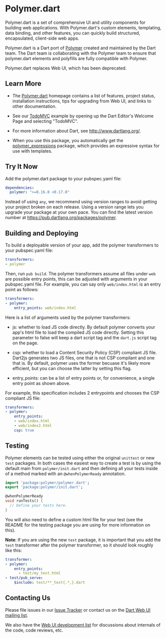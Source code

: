 Polymer.dart
============

Polymer.dart is a set of comprehensive UI and utility components
for building web applications.
With Polymer.dart's custom elements, templating, data binding,
and other features,
you can quickly build structured, encapsulated, client-side web apps.

Polymer.dart is a Dart port of
[Polymer][polymer] created and maintained by the Dart team.
The Dart team is collaborating with the Polymer team to ensure that polymer.dart
elements and polyfills are fully compatible with Polymer.

Polymer.dart replaces Web UI, which has been deprecated.


Learn More
----------

* The [Polymer.dart][home_page] homepage
contains a list of features, project status,
installation instructions, tips for upgrading from Web UI,
and links to other documentation.

* See our [TodoMVC][] example by opening up the Dart Editor's Welcome Page and
selecting "TodoMVC".

* For more information about Dart, see <http://www.dartlang.org/>.

* When you use this package,
you automatically get the
[polymer_expressions][] package,
which provides an expressive syntax for use with templates.


Try It Now
-----------
Add the polymer.dart package to your pubspec.yaml file:

```yaml
dependencies:
  polymer: ">=0.16.0 <0.17.0"
```

Instead of using `any`, we recommend using version ranges to avoid getting your
project broken on each release. Using a version range lets you upgrade your
package at your own pace. You can find the latest version number at
<https://pub.dartlang.org/packages/polymer>.


Building and Deploying
----------------------

To build a deployable version of your app, add the polymer transformers to your
pubspec.yaml file:

```yaml
transformers:
- polymer
```

Then, run `pub build`.  The polymer transformers assume all files under `web`
are possible entry points, this can be adjusted with arguments in your
pubspec.yaml file. For example, you can say only `web/index.html` is an entry
point as follows:

```yaml
transformers:
- polymer:
    entry_points: web/index.html
```

Here is a list of arguments used by the polymer transformers:
* js: whether to load JS code directly. By default polymer converts your app's
  html file to load the compiled JS code directly. Setting this parameter to
  false will keep a dart script tag and the `dart.js` script tag on the page.

* csp: whether to load a Content Security Policy (CSP) compliant JS file.
  Dart2js generates two JS files, one that is not CSP compilant and one that is.
  By default, polymer uses the former becuase it's likely more efficient, but
  you can choose the latter by setting this flag.

* entry_points: can be a list of entry points or, for convenience, a single
  entry point as shown above.

For example, this specification includes 2 entrypoints and chooses the CSP
compliant JS file:

```yaml
transformers:
- polymer:
    entry_points:
    - web/index.html
    - web/index2.html
    csp: true
```

Testing
-------

Polymer elements can be tested using either the original `unittest` or new `test` packages. In both cases the easiest way to create a test is by using the default main from `polymer/init.dart` and then defining all your tests inside of a method marked with an `@whenPolymerReady` annotation.

```dart
import 'package:polymer/polymer.dart';
export 'package:polymer/init.dart';

@whenPolymerReady
void runTests() {
  // Define your tests here.
}
```

You will also need to define a custom html file for your test (see the README for the testing package you are using for more information on this).

**Note**: If you are using the new `test` package, it is important that you add the `test` transformer after the polymer transformer, so it should look roughly like this:

```yaml
transformer:
- polymer:
    entry_points:
      - test/my_test.html
- test/pub_serve:
    $include: test/**_test{.*,}.dart
```

Contacting Us
-------------

Please file issues in our [Issue Tracker][issues] or contact us on the
[Dart Web UI mailing list][mailinglist].

We also have the [Web UI development list][devlist] for discussions about
internals of the code, code reviews, etc.

[wc]: http://dvcs.w3.org/hg/webcomponents/raw-file/tip/explainer/index.html
[pub]: http://www.dartlang.org/docs/pub-package-manager/
[cs]: http://www.chromium.org/developers/testing/webkit-layout-tests
[cs_lucid]: http://gsdview.appspot.com/dartium-archive/continuous/drt-lucid64.zip
[cs_mac]: http://gsdview.appspot.com/dartium-archive/continuous/drt-mac.zip
[cs_win]: http://gsdview.appspot.com/dartium-archive/continuous/drt-win.zip
[dartium_src]: http://code.google.com/p/dart/wiki/BuildingDartium
[TodoMVC]: http://todomvc.com/
[issues]: https://github.com/dart-lang/polymer-dart/issues/new
[mailinglist]: https://groups.google.com/a/dartlang.org/forum/?fromgroups#!forum/web-ui
[devlist]: https://groups.google.com/a/dartlang.org/forum/?fromgroups#!forum/web-ui-dev
[overview]: http://www.dartlang.org/articles/dart-web-components/
[tools]: https://www.dartlang.org/articles/dart-web-components/tools.html
[spec]: https://www.dartlang.org/articles/dart-web-components/spec.html
[features]: https://www.dartlang.org/articles/dart-web-components/summary.html
[home_page]: https://www.dartlang.org/polymer-dart/
[polymer_expressions]: http://pub.dartlang.org/packages/polymer_expressions
[polymer]: http://www.polymer-project.org/
